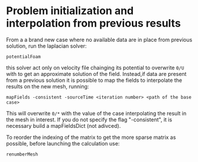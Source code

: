 # Problem initialization and interpolation from previous results

From a a brand new case where no available data are in place from previous solution, run the laplacian solver:

```console
potentialFoam
```

this solver act only on velocity file chainging its potential to overwrite ```0/U``` with to get an
approximate solution of the field. Instead,if data are present from a previous solution it is possible
to map the fields to interpolate the results on the new mesh, running:

```console
mapFields -consistent -sourceTime <iteration number> <path of the base case>
```
This will overwrite ```0/*``` with the value of
the case interpolating the result in the mesh in interest. If you do not
specify the flag "-consistent", it is necessary build a mapFieldsDict (not adivced).

To reorder the indexing of the matrix to get the more sparse matrix as possible, before launching the calculation use:

```console
renumberMesh
```